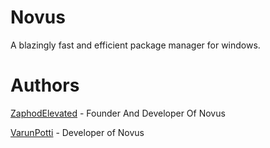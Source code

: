 # Novus
A blazingly fast and efficient package manager for windows.

# Authors
[ZaphodElevated](https://www.github.com/ZaphodElevated) - Founder And Developer Of Novus

[VarunPotti](https://github.com/VarunPotti) - Developer of Novus
